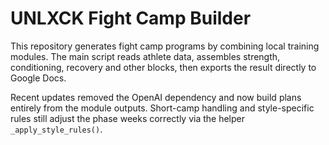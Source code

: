 # UNLXCK Fight Camp Builder

This repository generates fight camp programs by combining local training modules. The main script reads athlete data, assembles strength, conditioning, recovery and other blocks, then exports the result directly to Google Docs.

Recent updates removed the OpenAI dependency and now build plans entirely from the module outputs. Short-camp handling and style-specific rules still adjust the phase weeks correctly via the helper `_apply_style_rules()`.
